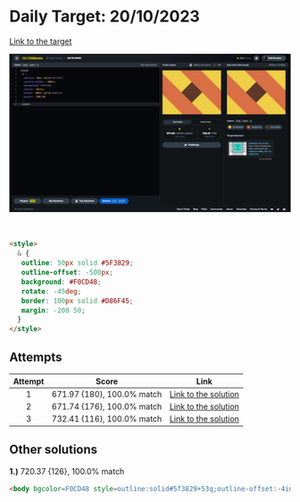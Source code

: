 # Daily Target: 20/10/2023

[Link to the target](https://cssbattle.dev/play/KujyyhJgHdqIxZijTyIE)

![img](../images/target-solution/daily-target_2023-10-20.png)

<br>

```html
<style>
  & {
   outline: 50px solid #5F3829;
   outline-offset: -500px;
   background: #F0CD48;
   rotate: -45deg;
   border: 100px solid #D86F45;
   margin: -200 50;
  }
</style>
```

## Attempts
| Attempt | Score | Link |
|:-:|:-:|:-:|
| 1 | 671.97 {180}, 100.0% match | [Link to the solution](../html/daily-target_2023-10-20_attempt-01.html) |
| 2 | 671.74 {176}, 100.0% match | [Link to the solution](../html/daily-target_2023-10-20_attempt-02.html) |
| 3 | 732.41 {116}, 100.0% match | [Link to the solution](../html/daily-target_2023-10-20_attempt-03.html) |

## Other solutions

**1.)** 720.37 {126}, 100.0% match
```html
<body bgcolor=F0CD48 style=outline:solid#5f3829+53q;outline-offset:-4in;rotate:-45deg;border:solid#d86f45+25vw;margin:-200+50>
```